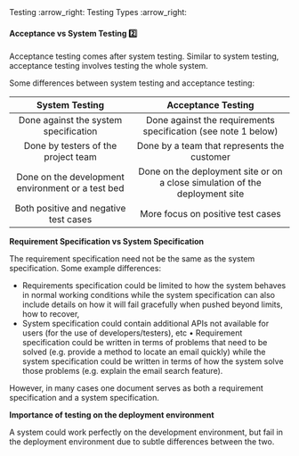 <div id="path">Testing :arrow_right: Testing Types :arrow_right:</div>

<div id="title">

#### Acceptance vs System Testing :two:

</div>

<div id="body">

Acceptance testing comes after system testing. Similar to system testing, acceptance testing involves testing the whole system.

Some differences between system testing and acceptance testing:

| System Testing                                      | Acceptance Testing                                                           |
| :-------------------------------------------------: | :--------------------------------------------------------------------------: |
| Done against the system specification               | Done against the requirements specification (see note 1 below)               |
| Done by testers of the project team                 | Done by a team that represents the customer                                  |
| Done on the development environment or a test bed   | Done on the deployment site or on a close simulation of the deployment site  |
| Both positive and negative test cases               | More focus on positive test cases                                            |

<tip-box>

**Requirement Specification vs System Specification**

The requirement specification need not be the same as the system specification. Some example differences:

* Requirements specification could be limited to how the system behaves in normal working conditions while the system specification can also include details on how it will fail gracefully when pushed beyond limits, how to recover,
* System specification could contain additional APIs  not available for users (for the use of developers/testers), etc
•	Requirement specification could be written in terms of problems that need to be solved (e.g. provide a method to locate an email quickly) while the system specification could be written in terms of how the system solve those problems (e.g. explain the email search feature).

However, in many cases one document serves as both a requirement specification and a system specification.

**Importance of testing on the deployment environment**

A system could work perfectly on the development environment, but fail in the deployment environment due to subtle differences between the two.

</tip-box>


</div>

<div id="extras">
</div>

</div>
